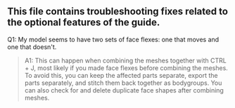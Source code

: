 ## This file contains troubleshooting fixes related to the optional features of the guide.

Q1: My model seems to have two sets of face flexes: one that moves and one that doesn't.

> A1: This can happen when combining the meshes together with CTRL + J, most likely if you made face flexes before combining the meshes. To avoid this, you can keep the affected parts separate, export the parts separately, and stitch them back together as bodygroups. You can also check for and delete duplicate face shapes after combining meshes.
